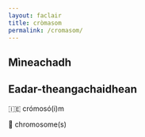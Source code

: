 ```yaml
---
layout: faclair
title: cròmasom
permalink: /cromasom/
---
```


## Mìneachadh

## Eadar-theangachaidhean

&#x1f1ee;&#x1f1ea; crómosó(i)m

&#x1f3f4;&#xe0067;&#xe0062;&#xe0065;&#xe006e;&#xe0067;&#xe007f; chromosome(s)
